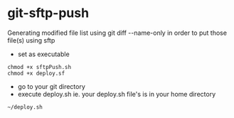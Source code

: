 # git-sftp-push
Generating modified file list using git diff --name-only in order to put those file(s) using sftp

- set as executable
```
chmod +x sftpPush.sh
chmod +x deploy.sf
```
- go to your git directory
- execute deploy.sh ie. your deploy.sh file's is in your home directory
```
~/deploy.sh
```


